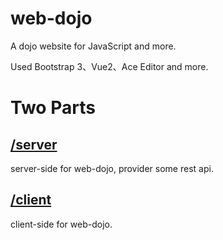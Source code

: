# web-dojo

A dojo website for JavaScript and more.

Used Bootstrap 3、Vue2、Ace Editor and more.

# Two Parts

## [/server](server)

server-side for web-dojo, provider some rest api.

## [/client](client)

client-side for web-dojo.